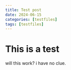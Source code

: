 ```yaml
---
title: Test post
date: 2024-06-15 
categories: [testfiles]
tags: [testfiles]
---
```


# This is a test
will this work? i have no clue.